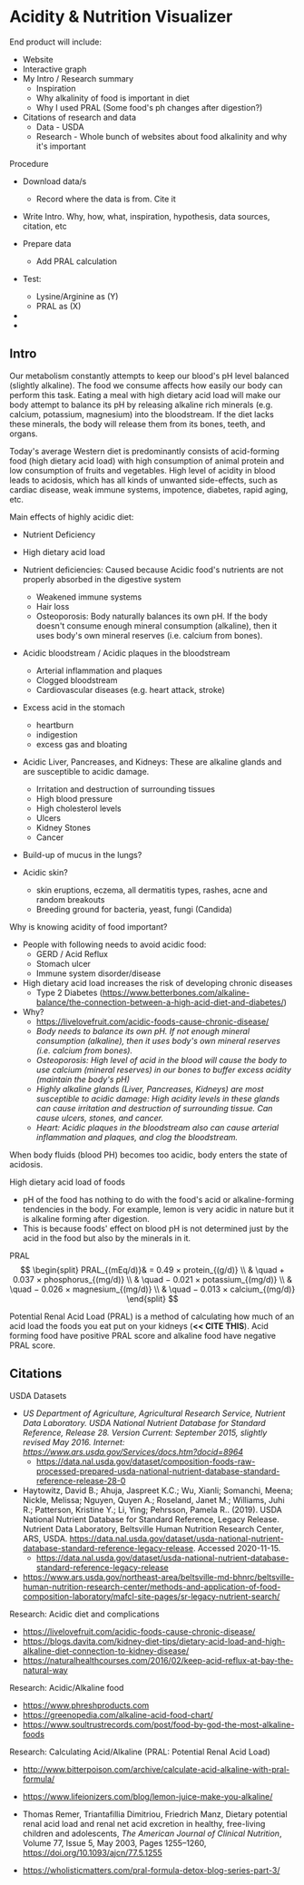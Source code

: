 # Acidity & Nutrition Visualizer



End product will include:

* Website
* Interactive graph 
* My Intro / Research summary
  * Inspiration
  * Why alkalinity of food is important in diet
  * Why I used PRAL (Some food's ph changes after digestion?)
* Citations of research and data
  * Data - USDA
  * Research - Whole bunch of websites about food alkalinity and why it's important

Procedure

* Download data/s 
  * Record where the data is from. Cite it
* Write Intro. Why, how, what, inspiration, hypothesis, data sources, citation, etc

* Prepare data
  * Add PRAL calculation
* Test: 
  * Lysine/Arginine as (Y)
  * PRAL as (X)
* 
* 



## Intro



Our metabolism constantly attempts to keep our blood's pH level balanced (slightly alkaline). The food we consume affects how easily our body can perform this task. Eating a meal with high dietary acid load will make our body attempt to balance its pH by releasing alkaline rich minerals (e.g. calcium, potassium, magnesium) into the bloodstream. If the diet lacks these minerals, the body will release them from its bones, teeth, and organs. 

Today's average Western diet is predominantly consists of acid-forming food (high dietary acid load) with high consumption of animal protein and low consumption of fruits and vegetables. High level of acidity in blood leads to acidosis, which has all kinds of unwanted side-effects, such as cardiac disease, weak immune systems, impotence, diabetes, rapid aging, etc. 







Main effects of highly acidic diet:

* Nutrient Deficiency
* High dietary acid load

* Nutrient deficiencies: Caused because Acidic food's nutrients are not properly absorbed in the digestive system
  * Weakened immune systems 
  * Hair loss
  * Osteoporosis: Body naturally balances its own pH. If the body doesn't consume enough mineral consumption (alkaline), then it uses body's own mineral reserves (i.e. calcium from bones).
* Acidic bloodstream / Acidic plaques in the bloodstream 
  * Arterial inflammation and plaques
  * Clogged bloodstream
  * Cardiovascular diseases (e.g. heart attack, stroke)
* Excess acid in the stomach
  * heartburn
  * indigestion
  * excess gas and bloating
* Acidic Liver, Pancreases, and Kidneys: These are alkaline glands and are susceptible to acidic damage. 
  * Irritation and destruction of surrounding tissues
  * High blood pressure
  * High cholesterol levels
  * Ulcers
  * Kidney Stones
  * Cancer
* Build-up of mucus in the lungs?
* Acidic skin?
  * skin eruptions, eczema, all dermatitis types, rashes, acne and random breakouts
  * Breeding ground for bacteria, yeast, fungi (Candida)

Why is knowing acidity of food important?

* People with following needs to avoid acidic food:
  * GERD / Acid Reflux
  * Stomach ulcer
  * Immune system disorder/disease
* High dietary acid load increases the risk of developing chronic diseases
  * Type 2 Diabetes (https://www.betterbones.com/alkaline-balance/the-connection-between-a-high-acid-diet-and-diabetes/)
* Why?
  * https://livelovefruit.com/acidic-foods-cause-chronic-disease/
  * *Body needs to balance its own pH. If not enough mineral consumption (alkaline), then it uses body's own mineral reserves (i.e. calcium from bones).*
  * *Osteoporosis: High level of acid in the blood will cause the body to use calcium (mineral reserves) in our bones to buffer excess acidity (maintain the body's pH)*
  * *Highly alkaline glands (Liver, Pancreases, Kidneys) are most susceptible to acidic damage: High acidity levels in these glands can cause irritation and destruction of surrounding tissue.  Can cause ulcers, stones, and cancer.*
  * *Heart: Acidic plaques in the bloodstream also can cause arterial inflammation and plaques, and clog the bloodstream.*

When body fluids (blood PH) becomes too acidic, body enters the state of acidosis. 



High dietary acid load of foods

* pH of the food has nothing to do with the food's acid or alkaline-forming tendencies in the body. For example, lemon is very acidic in nature but it is alkaline forming after digestion.
* This is because foods' effect on blood pH is not determined just by the acid in the food but also by the minerals in it. 

PRAL
$$
\begin{split}
PRAL_{(mEq/d)}& = 0.49 × protein_{(g/d)} \\ 
& \quad + 0.037 × phosphorus_{(mg/d)} \\
& \quad − 0.021 × potassium_{(mg/d)} \\
& \quad − 0.026 × magnesium_{(mg/d)} \\
& \quad − 0.013 × calcium_{(mg/d)}
\end{split}
$$


Potential Renal Acid Load (PRAL) is a method of calculating how much of an acid load the foods you eat put on your kidneys (**<< CITE THIS**). Acid forming food have positive PRAL score and alkaline food have negative PRAL score. 

## Citations

USDA Datasets

* *US Department of Agriculture, Agricultural  Research Service, Nutrient Data Laboratory. USDA National Nutrient  Database for Standard Reference, Release 28. Version Current:  September 2015, slightly revised May 2016.  Internet:  https://www.ars.usda.gov/Services/docs.htm?docid=8964*
  * https://data.nal.usda.gov/dataset/composition-foods-raw-processed-prepared-usda-national-nutrient-database-standard-reference-release-28-0
* Haytowitz, David B.; Ahuja, Jaspreet K.C.; Wu, Xianli; Somanchi, Meena;  Nickle, Melissa; Nguyen, Quyen A.; Roseland, Janet M.; Williams, Juhi  R.; Patterson, Kristine Y.; Li, Ying; Pehrsson, Pamela R.. (2019). USDA  National Nutrient Database for Standard Reference, Legacy Release.  Nutrient Data Laboratory, Beltsville Human Nutrition Research Center,  ARS, USDA. https://data.nal.usda.gov/dataset/usda-national-nutrient-database-standard-reference-legacy-release. Accessed 2020-11-15.
  * https://data.nal.usda.gov/dataset/usda-national-nutrient-database-standard-reference-legacy-release
* https://www.ars.usda.gov/northeast-area/beltsville-md-bhnrc/beltsville-human-nutrition-research-center/methods-and-application-of-food-composition-laboratory/mafcl-site-pages/sr-legacy-nutrient-search/



Research: Acidic diet and complications

* https://livelovefruit.com/acidic-foods-cause-chronic-disease/
* https://blogs.davita.com/kidney-diet-tips/dietary-acid-load-and-high-alkaline-diet-connection-to-kidney-disease/
* https://naturalhealthcourses.com/2016/02/keep-acid-reflux-at-bay-the-natural-way

Research: Acidic/Alkaline food

* https://www.phreshproducts.com
* https://greenopedia.com/alkaline-acid-food-chart/
* https://www.soultrustrecords.com/post/food-by-god-the-most-alkaline-foods

Research: Calculating Acid/Alkaline (PRAL: Potential Renal Acid Load)

* http://www.bitterpoison.com/archive/calculate-acid-alkaline-with-pral-formula/

* https://www.lifeionizers.com/blog/lemon-juice-make-you-alkaline/

* Thomas Remer, Triantafillia Dimitriou, Friedrich Manz,  Dietary  potential renal acid load and renal net acid excretion in healthy,  free-living children and adolescents, *The American Journal of Clinical Nutrition*, Volume 77, Issue 5, May 2003, Pages 1255–1260, https://doi.org/10.1093/ajcn/77.5.1255

* https://wholisticmatters.com/pral-formula-detox-blog-series-part-3/

  

